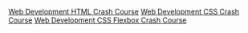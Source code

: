 [Web Development HTML Crash Course](https://youtu.be/UB1O30fR-EE)
[Web Development CSS Crash Course](https://youtu.be/yfoY53QXEnI)
[Web Development CSS Flexbox Crash Course](https://youtu.be/JJSoEo8JSnc)
